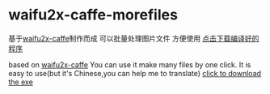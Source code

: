 # waifu2x-caffe-morefiles
基于[waifu2x-caffe](https://github.com/lltcggie/waifu2x-caffe)制作而成
可以批量处理图片文件
方便使用
[点击下载编译好的程序](https://github.com/chenxuuu/waifu2x-caffe-morefiles/raw/master/test/bin/Debug/waifu2x批量处理工具.exe)


based on [waifu2x-caffe](https://github.com/lltcggie/waifu2x-caffe)
You can use it make many files by one click.
It is easy to use(but it's Chinese,you can help me to translate)
[click to download the exe](https://github.com/chenxuuu/waifu2x-caffe-morefiles/raw/master/test/bin/Debug/waifu2x批量处理工具.exe)